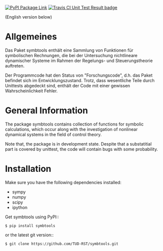[![PyPI Package Link](https://badge.fury.io/py/symbtools.svg "PyPI Package Link")](https://badge.fury.io/py/symbtools) [![Travis CI Unit Test Result badge](https://travis-ci.org/TUD-RST/symbtools.svg?branch=master "Travis CI Unit Test Result badge")](https://travis-ci.org/TUD-RST/symbtools)    

    
(English version below)

Allgemeines
===========
Das Paket symbtools enthält eine Sammlung von Funktionen für
symbolischen Rechnungen, die bei der Untersuchung nichtlineare dynamischer
Systeme im Rahmen der Regelungs- und Steuerungstheorie auftreten.

Der Programmcode hat den Status von "Forschungscode",
d.h. das Paket befindet sich im Entwicklungszustand.
Trotz, dass wesentliche Teile durch Unittests abgedeckt sind, enthält der Code
mit einer gewissen Wahrscheinlichkeit Fehler.



General Information
===================
The package symbtools contains collection of functions for symbolic
calculations, which occur along with the investigation of nonlinear
dynamical systems in the field of control theory.

Note that, the package is in development state. Despite that a substatitial
part is covered by unittest, the code will contain bugs with some probability.


Installation
============
Make sure you have the following dependencies installed:

- sympy
- numpy
- scipy
- ipython

Get symbtools using PyPI::

    $ pip install symbtools

or the latest git version::

    $ git clone https://github.com/TUD-RST/symbtools.git

